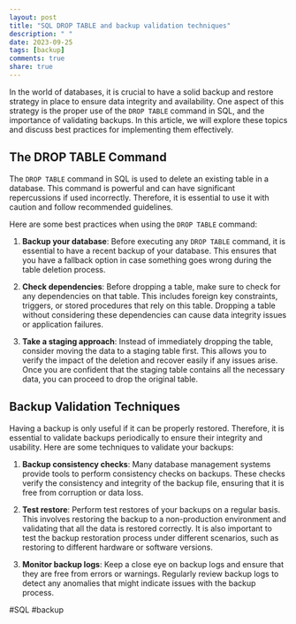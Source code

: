 ```yaml
---
layout: post
title: "SQL DROP TABLE and backup validation techniques"
description: " "
date: 2023-09-25
tags: [backup]
comments: true
share: true
---
```


In the world of databases, it is crucial to have a solid backup and restore strategy in place to ensure data integrity and availability. One aspect of this strategy is the proper use of the `DROP TABLE` command in SQL, and the importance of validating backups. In this article, we will explore these topics and discuss best practices for implementing them effectively.

## The DROP TABLE Command

The `DROP TABLE` command in SQL is used to delete an existing table in a database. This command is powerful and can have significant repercussions if used incorrectly. Therefore, it is essential to use it with caution and follow recommended guidelines.

Here are some best practices when using the `DROP TABLE` command:

1. **Backup your database**: Before executing any `DROP TABLE` command, it is essential to have a recent backup of your database. This ensures that you have a fallback option in case something goes wrong during the table deletion process.

2. **Check dependencies**: Before dropping a table, make sure to check for any dependencies on that table. This includes foreign key constraints, triggers, or stored procedures that rely on this table. Dropping a table without considering these dependencies can cause data integrity issues or application failures.

3. **Take a staging approach**: Instead of immediately dropping the table, consider moving the data to a staging table first. This allows you to verify the impact of the deletion and recover easily if any issues arise. Once you are confident that the staging table contains all the necessary data, you can proceed to drop the original table.

## Backup Validation Techniques

Having a backup is only useful if it can be properly restored. Therefore, it is essential to validate backups periodically to ensure their integrity and usability. Here are some techniques to validate your backups:

1. **Backup consistency checks**: Many database management systems provide tools to perform consistency checks on backups. These checks verify the consistency and integrity of the backup file, ensuring that it is free from corruption or data loss.

2. **Test restore**: Perform test restores of your backups on a regular basis. This involves restoring the backup to a non-production environment and validating that all the data is restored correctly. It is also important to test the backup restoration process under different scenarios, such as restoring to different hardware or software versions.

3. **Monitor backup logs**: Keep a close eye on backup logs and ensure that they are free from errors or warnings. Regularly review backup logs to detect any anomalies that might indicate issues with the backup process.

#SQL #backup